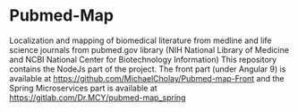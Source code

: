 # Pubmed-Map

Localization and mapping of biomedical literature from medline and life science journals from pubmed.gov library (NIH National Library of Medicine and NCBI National Center for Biotechnology Information)
This repository contains the NodeJs part of the project. The front part (under Angular 9) is available at https://github.com/MichaelCholay/Pubmed-map-Front and the Spring Microservices part is available at https://gitlab.com/Dr.MCY/pubmed-map_spring